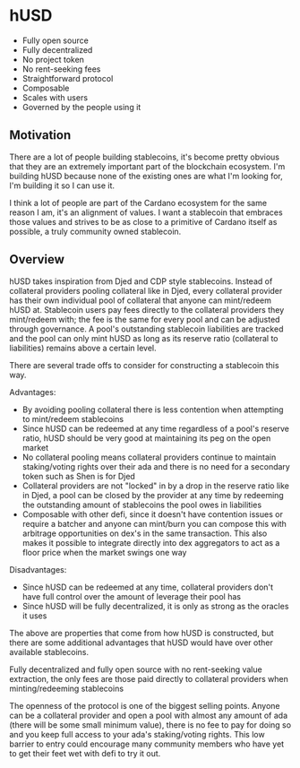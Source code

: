 # hUSD

- Fully open source
- Fully decentralized
- No project token
- No rent-seeking fees
- Straightforward protocol
- Composable
- Scales with users
- Governed by the people using it

## Motivation

There are a lot of people building stablecoins, it's become pretty obvious that they are an extremely important part of the blockchain ecosystem. I'm building hUSD because none of the existing ones are what I'm looking for, I'm building it so I can use it.

I think a lot of people are part of the Cardano ecosystem for the same reason I am, it's an alignment of values. I want a stablecoin that embraces those values and strives to be as close to a primitive of Cardano itself as possible, a truly community owned stablecoin.

## Overview

hUSD takes inspiration from Djed and CDP style stablecoins. Instead of collateral providers pooling collateral like in Djed, every collateral provider has their own individual pool of collateral that anyone can mint/redeem hUSD at. Stablecoin users pay fees directly to the collateral providers they mint/redeem with; the fee is the same for every pool and can be adjusted through governance. A pool's outstanding stablecoin liabilities are tracked and the pool can only mint hUSD as long as its reserve ratio (collateral to liabilities) remains above a certain level.

There are several trade offs to consider for constructing a stablecoin this way.

Advantages:

- By avoiding pooling collateral there is less contention when attempting to mint/redeem stablecoins
- Since hUSD can be redeemed at any time regardless of a pool's reserve ratio, hUSD should be very good at maintaining its peg on the open market
- No collateral pooling means collateral providers continue to maintain staking/voting rights over their ada and there is no need for a secondary token such as Shen is for Djed
- Collateral providers are not "locked" in by a drop in the reserve ratio like in Djed, a pool can be closed by the provider at any time by redeeming the outstanding amount of stablecoins the pool owes in liabilities
- Composable with other defi, since it doesn't have contention issues or require a batcher and anyone can mint/burn you can compose this with arbitrage opportunities on dex's in the same transaction. This also makes it possible to integrate directly into dex aggregators to act as a floor price when the market swings one way

Disadvantages:

- Since hUSD can be redeemed at any time, collateral providers don't have full control over the amount of leverage their pool has
- Since hUSD will be fully decentralized, it is only as strong as the oracles it uses


The above are properties that come from how hUSD is constructed, but there are some additional advantages that hUSD would have over other available stablecoins.

Fully decentralized and fully open source with no rent-seeking value extraction, the only fees are those paid directly to collateral providers when minting/redeeming stablecoins


The openness of the protocol is one of the biggest selling points. Anyone can be a collateral provider and open a pool with almost any amount of ada (there will be some small minimum value), there is no fee to pay for doing so and you keep full access to your ada's staking/voting rights. This low barrier to entry could encourage many community members who have yet to get their feet wet with defi to try it out.